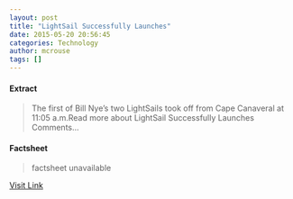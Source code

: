 ```yaml
---
layout: post
title: "LightSail Successfully Launches"
date: 2015-05-20 20:56:45
categories: Technology
author: mcrouse
tags: []
---
```



#### Extract
>The first of Bill Nye’s two LightSails took off from Cape Canaveral at 11:05 a.m.Read more about LightSail Successfully Launches Comments...

#### Factsheet
>factsheet unavailable

[Visit Link](http://www.pddnet.com/news/2015/05/lightsail-successfully-launches)


